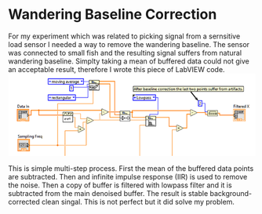 # Wandering Baseline Correction
For my experiment which was related to picking signal from a sernsitive 
load sensor I needed a way to remove the wandering baseline. The 
sensor was connected to small fish and the resulting signal 
suffers from natural wandering baseline. Simplty taking 
a mean of buffered data could not give an acceptable result, 
therefore I wrote this piece of LabVIEW code. 
![Wandering Baseline Correction](./WanderingBaselineCorrection.png)

This is simple multi-step process. First the mean of the buffered 
data points are subtracted. Then and infinite impulse response (IIR) is 
used to remove the noise. Then a copy of buffer is filtered 
with lowpass filter and it is subtracted from the main denoised 
buffer. The result is stable background-corrected clean singal. This is 
not perfect but it did solve my problem. 

